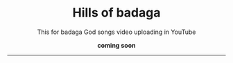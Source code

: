 <!DOCTYPE html>
<html>

<head>
  <meta charset="UTF-8">
  <meta name="viewport" content="width=device-width, initial-scale=1">
  <title>HILLS OF BADAGA</title>
</head>


<body>
<center><h1> Hills of badaga</h1>
<p>This for badaga God songs video uploading in YouTube </p>
<b>coming soon</b>
<hr />
</center>
  
</body>

</html>
